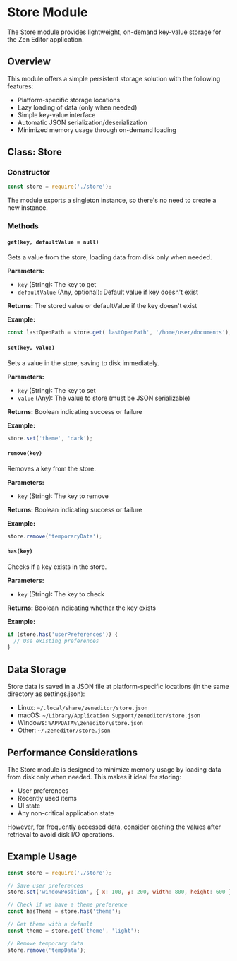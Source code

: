 # Store Module

The Store module provides lightweight, on-demand key-value storage for the Zen Editor application.

## Overview

This module offers a simple persistent storage solution with the following features:

- Platform-specific storage locations
- Lazy loading of data (only when needed)
- Simple key-value interface
- Automatic JSON serialization/deserialization
- Minimized memory usage through on-demand loading

## Class: Store

### Constructor

```javascript
const store = require('./store');
```

The module exports a singleton instance, so there's no need to create a new instance.

### Methods

#### `get(key, defaultValue = null)`

Gets a value from the store, loading data from disk only when needed.

**Parameters:**
- `key` (String): The key to get
- `defaultValue` (Any, optional): Default value if key doesn't exist

**Returns:** The stored value or defaultValue if the key doesn't exist

**Example:**
```javascript
const lastOpenPath = store.get('lastOpenPath', '/home/user/documents');
```

#### `set(key, value)`

Sets a value in the store, saving to disk immediately.

**Parameters:**
- `key` (String): The key to set
- `value` (Any): The value to store (must be JSON serializable)

**Returns:** Boolean indicating success or failure

**Example:**
```javascript
store.set('theme', 'dark');
```

#### `remove(key)`

Removes a key from the store.

**Parameters:**
- `key` (String): The key to remove

**Returns:** Boolean indicating success or failure

**Example:**
```javascript
store.remove('temporaryData');
```

#### `has(key)`

Checks if a key exists in the store.

**Parameters:**
- `key` (String): The key to check

**Returns:** Boolean indicating whether the key exists

**Example:**
```javascript
if (store.has('userPreferences')) {
  // Use existing preferences
}
```

## Data Storage

Store data is saved in a JSON file at platform-specific locations (in the same directory as settings.json):

- Linux: `~/.local/share/zeneditor/store.json`
- macOS: `~/Library/Application Support/zeneditor/store.json`
- Windows: `%APPDATA%\zeneditor\store.json`
- Other: `~/.zeneditor/store.json`

## Performance Considerations

The Store module is designed to minimize memory usage by loading data from disk only when needed. This makes it ideal for storing:

- User preferences
- Recently used items
- UI state
- Any non-critical application state

However, for frequently accessed data, consider caching the values after retrieval to avoid disk I/O operations.

## Example Usage

```javascript
const store = require('./store');

// Save user preferences
store.set('windowPosition', { x: 100, y: 200, width: 800, height: 600 });

// Check if we have a theme preference
const hasTheme = store.has('theme');

// Get theme with a default
const theme = store.get('theme', 'light');

// Remove temporary data
store.remove('tempData');
``` 